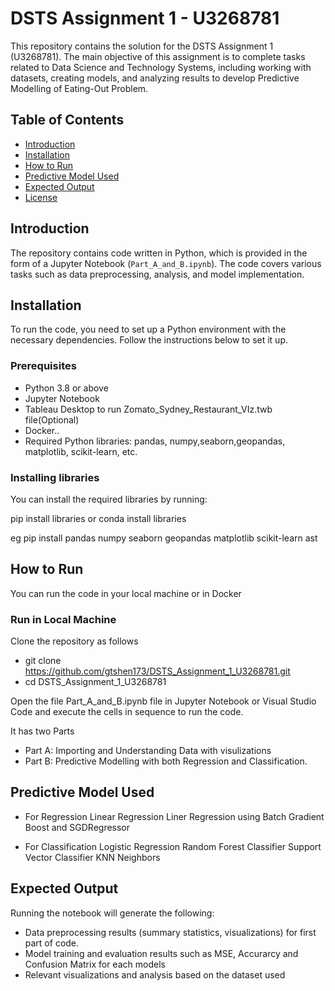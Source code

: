 # DSTS Assignment 1 - U3268781

This repository contains the solution for the DSTS Assignment 1 (U3268781). The main objective of this assignment is to complete tasks related to Data Science and Technology Systems, including working with datasets, creating models, and analyzing results to develop Predictive Modelling of Eating-Out Problem.

## Table of Contents
- [Introduction](#introduction)
- [Installation](#installation)
- [How to Run](#how-to-run)
- [Predictive Model Used](#predictive-model-used)
- [Expected Output](#expected-output)
- [License](#license)

## Introduction
The repository contains code written in Python, which is provided in the form of a Jupyter Notebook (`Part_A_and_B.ipynb`). The code covers various tasks such as data preprocessing, analysis, and model implementation.

## Installation
To run the code, you need to set up a Python environment with the necessary dependencies. Follow the instructions below to set it up.

### Prerequisites
- Python 3.8 or above
- Jupyter Notebook
- Tableau Desktop to run Zomato_Sydney_Restaurant_VIz.twb file(Optional)
- Docker..
- Required Python libraries: pandas, numpy,seaborn,geopandas, matplotlib, scikit-learn, etc.

### Installing libraries
You can install the required libraries by running:

pip install libraries 
or 
conda install libraries

eg 
pip install pandas numpy seaborn geopandas matplotlib scikit-learn ast


## How to Run

You can run the code in your local machine or in Docker
### Run in Local Machine

Clone the repository as follows 
- git clone https://github.com/gtshen173/DSTS_Assignment_1_U3268781.git
- cd DSTS_Assignment_1_U3268781

Open the file Part_A_and_B.ipynb file in Jupyter Notebook or Visual Studio Code and execute the cells in sequence to run the code.

It has two Parts 
- Part A: Importing and Understanding Data with visulizations 
- Part B: Predictive Modelling with both Regression and Classification.

## Predictive Model Used

- For Regression
    Linear Regression 
    Liner Regression using Batch Gradient Boost and
    SGDRegressor

- For Classification
    Logistic Regression 
    Random Forest Classifier
    Support Vector Classifier
    KNN Neighbors


## Expected Output 

Running the notebook will generate the following:

- Data preprocessing results (summary statistics, visualizations) for first part of code.
- Model training and evaluation results such as MSE, Accurarcy and Confusion Matrix for each models
- Relevant visualizations and analysis based on the dataset used